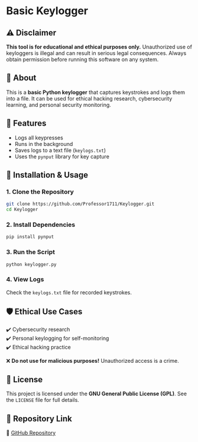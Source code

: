 # Basic Keylogger

## ⚠️ Disclaimer
**This tool is for educational and ethical purposes only.** Unauthorized use of keyloggers is illegal and can result in serious legal consequences. Always obtain permission before running this software on any system.

## 📌 About
This is a **basic Python keylogger** that captures keystrokes and logs them into a file. It can be used for ethical hacking research, cybersecurity learning, and personal security monitoring.

## 🔧 Features
- Logs all keypresses
- Runs in the background
- Saves logs to a text file (`keylogs.txt`)
- Uses the `pynput` library for key capture

## 🚀 Installation & Usage
### **1. Clone the Repository**
```bash
git clone https://github.com/Professor1711/Keylogger.git
cd Keylogger
```

### **2. Install Dependencies**
```bash
pip install pynput
```

### **3. Run the Script**
```bash
python keylogger.py
```

### **4. View Logs**
Check the `keylogs.txt` file for recorded keystrokes.

## 🛡️ Ethical Use Cases
✔️ Cybersecurity research  
✔️ Personal keylogging for self-monitoring  
✔️ Ethical hacking practice  

❌ **Do not use for malicious purposes!** Unauthorized access is a crime.

## 📜 License
This project is licensed under the **GNU General Public License (GPL)**. See the `LICENSE` file for full details.

## 🔗 Repository Link
🔗 [GitHub Repository](https://github.com/Professor1711/Keylogger.git)
